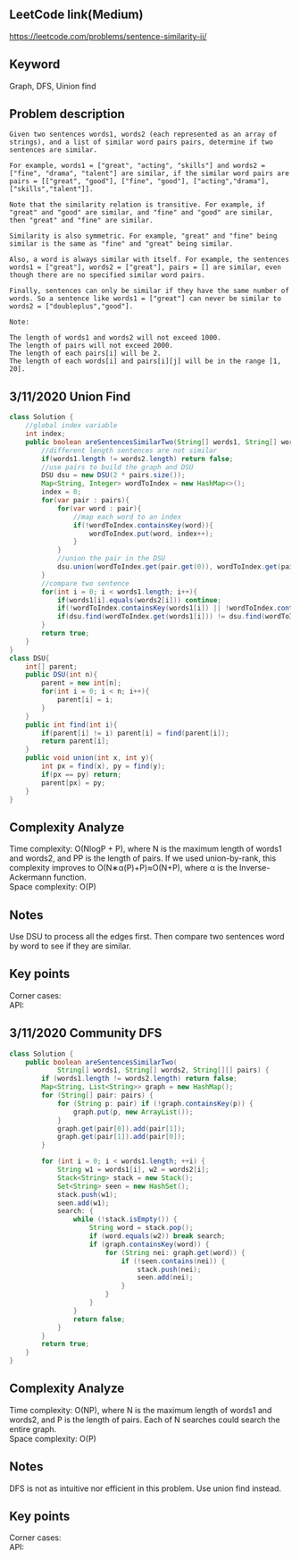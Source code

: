 ## LeetCode link(Medium)
https://leetcode.com/problems/sentence-similarity-ii/

## Keyword
Graph, DFS, Uinion find

## Problem description
```
Given two sentences words1, words2 (each represented as an array of strings), and a list of similar word pairs pairs, determine if two sentences are similar.

For example, words1 = ["great", "acting", "skills"] and words2 = ["fine", "drama", "talent"] are similar, if the similar word pairs are pairs = [["great", "good"], ["fine", "good"], ["acting","drama"], ["skills","talent"]].

Note that the similarity relation is transitive. For example, if "great" and "good" are similar, and "fine" and "good" are similar, then "great" and "fine" are similar.

Similarity is also symmetric. For example, "great" and "fine" being similar is the same as "fine" and "great" being similar.

Also, a word is always similar with itself. For example, the sentences words1 = ["great"], words2 = ["great"], pairs = [] are similar, even though there are no specified similar word pairs.

Finally, sentences can only be similar if they have the same number of words. So a sentence like words1 = ["great"] can never be similar to words2 = ["doubleplus","good"].

Note:

The length of words1 and words2 will not exceed 1000.
The length of pairs will not exceed 2000.
The length of each pairs[i] will be 2.
The length of each words[i] and pairs[i][j] will be in the range [1, 20].
```


## 3/11/2020 Union Find

```java
class Solution {
    //global index variable
    int index;
    public boolean areSentencesSimilarTwo(String[] words1, String[] words2, List<List<String>> pairs) {
        //different length sentences are not similar
        if(words1.length != words2.length) return false;
        //use pairs to build the graph and DSU
        DSU dsu = new DSU(2 * pairs.size());
        Map<String, Integer> wordToIndex = new HashMap<>();
        index = 0;
        for(var pair : pairs){
            for(var word : pair){
                //map each word to an index
                if(!wordToIndex.containsKey(word)){
                    wordToIndex.put(word, index++);
                }
            }
            //union the pair in the DSU
            dsu.union(wordToIndex.get(pair.get(0)), wordToIndex.get(pair.get(1)));
        }
        //compare two sentence
        for(int i = 0; i < words1.length; i++){
            if(words1[i].equals(words2[i])) continue;
            if(!wordToIndex.containsKey(words1[i]) || !wordToIndex.containsKey(words2[i])) return false;
            if(dsu.find(wordToIndex.get(words1[i])) != dsu.find(wordToIndex.get(words2[i]))) return false;
        }
        return true;
    }
}
class DSU{
    int[] parent;
    public DSU(int n){
        parent = new int[n];
        for(int i = 0; i < n; i++){
            parent[i] = i;
        }
    }
    public int find(int i){
        if(parent[i] != i) parent[i] = find(parent[i]);
        return parent[i];
    }
    public void union(int x, int y){
        int px = find(x), py = find(y);
        if(px == py) return;
        parent[px] = py;
    }
}
```

## Complexity Analyze
Time complexity: O(NlogP + P), where N is the maximum length of words1 and words2, and PP is the length of pairs. If we used union-by-rank, this complexity improves to O(N∗α(P)+P)≈O(N+P), where α is the Inverse-Ackermann function.\
Space complexity: O(P)

## Notes
Use DSU to process all the edges first. Then compare two sentences word by word to see if they are similar.

## Key points
Corner cases: \
API: 

## 3/11/2020 Community DFS

```java
class Solution {
    public boolean areSentencesSimilarTwo(
            String[] words1, String[] words2, String[][] pairs) {
        if (words1.length != words2.length) return false;
        Map<String, List<String>> graph = new HashMap();
        for (String[] pair: pairs) {
            for (String p: pair) if (!graph.containsKey(p)) {
                graph.put(p, new ArrayList());
            }
            graph.get(pair[0]).add(pair[1]);
            graph.get(pair[1]).add(pair[0]);
        }

        for (int i = 0; i < words1.length; ++i) {
            String w1 = words1[i], w2 = words2[i];
            Stack<String> stack = new Stack();
            Set<String> seen = new HashSet();
            stack.push(w1);
            seen.add(w1);
            search: {
                while (!stack.isEmpty()) {
                    String word = stack.pop();
                    if (word.equals(w2)) break search;
                    if (graph.containsKey(word)) {
                        for (String nei: graph.get(word)) {
                            if (!seen.contains(nei)) {
                                stack.push(nei);
                                seen.add(nei);
                            }
                        }
                    }
                }
                return false;
            }
        }
        return true;
    }
}
```

## Complexity Analyze
Time complexity: O(NP), where N is the maximum length of words1 and words2, and P is the length of pairs. Each of N searches could search the entire graph.\
Space complexity: O(P)

## Notes
DFS is not as intuitive nor efficient in this problem. Use union find instead.

## Key points
Corner cases: \
API: 